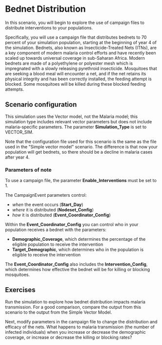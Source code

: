 # Bednet Distribution

In this scenario, you will begin to explore the use of campaign files to distribute interventions
to your populations.

Specifically, you will use a campaign file that distributes bednets to 70 percent of your
simulation population, starting at the beginning of year 4 of the simulation. Bednets, also known as
Insecticide-Treated Nets (ITNs), are a key component of modern malaria control efforts and have
recently been scaled up towards universal coverage in sub-Saharan Africa. Modern bednets are made
of a polyethylene or polyester mesh which is impregnated with a slowly releasing pyrethroid
insecticide. Mosquitoes that are seeking a blood meal will encounter a net, and if the net retains
its physical integrity and has been correctly installed, the feeding attempt is blocked. Some
mosquitoes will be killed during these blocked feeding attempts.



## Scenario configuration

This simulation uses the Vector model, not the Malaria model; this simulation type includes relevant
vector parameters but does not include malaria-specific parameters. The parameter **Simulation_Type**
is set to VECTOR_SIM.

Note that the configuration file used for this scenario is the same as the file used in the
"Simple vector model" scenario. The difference is that now your population will get bednets, so there
should be a decline in malaria cases after year 4.


### Parameters of note

To use a campaign file, the parameter **Enable_Interventions** must be set to 1.

The CampaignEvent parameters control:

- *when* the event occurs (**Start_Day**)
- *where* it is distributed (**Nodeset_Config**)
- *how* it is distributed (**Event_Coordinator_Config**)


Within the **Event_Coordinator_Config** you can control who in your population receives a bednet
with the parameters:

- **Demographic_Coverage**, which determines the percentage of the eligible population to receive the intervention
- **Target_Demographic**, which determines who in the population is eligible to receive the intervention


The  **Event_Coordinator_Config** also includes the **Intervention_Config**, which determines how
effective the bednet will be for killing or blocking mosquitoes.



## Exercises

Run the simulation to explore how bednet distribution impacts malaria transmission. For a good
comparison, compare the output from this scenario to the output from the Simple Vector Model.

Next, modify parameters in the campaign file to change the distribution and efficacy of the nets.
What happens to malaria transmission (the number of infected individuals) when you increase or
decrease the demographic coverage, or increase or decrease the killing or blocking rates?
